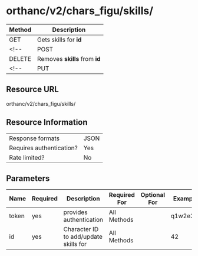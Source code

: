 # orthanc/v2/chars_figu/skills/

| Method | Description                            |
| ------ | -------------------------------------- |
| GET    | Gets skills for **id**                 |
<!-- | POST   | Adds **skills** for **id**             | -->
| DELETE | Removes **skills** from **id**         |
<!-- | PUT    | Replaces value of **skills** on **id** | -->

## Resource URL
orthanc/v2/chars_figu/skills/

## Resource Information
|                          |      |
| ------------------------ | ---- |
| Response formats         | JSON |
| Requires authentication? | Yes  |
| Rate limited?            | No   |

## Parameters
| Name  | Required | Description                           | Required For | Optional For | Example  |
| ----- | -------- | ------------------------------------- | ------------ | ------------ | -------- |
| token | yes      | provides authentication               | All Methods  |              | q1w2e3r4 |
| id    | yes      | Character ID to add/update skills for | All Methods  |              | 42       |


